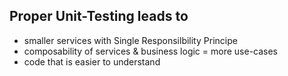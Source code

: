 ##  Proper Unit-Testing leads to

* smaller services with Single Responsilbility Principe
* composability of services & business logic = more use-cases
* code that is easier to understand
